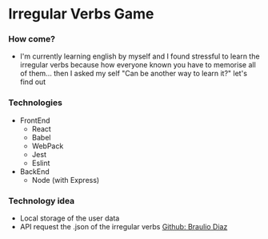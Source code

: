 # Irregular Verbs Game

### How come? 
-  I'm currently learning english by myself and I found stressful to learn the irregular verbs because how everyone known you have to memorise all of them... then I asked my self "Can be another way to learn it?" let's find out

### Technologies
  - FrontEnd
    - React
    - Babel
    - WebPack
    - Jest
    - Eslint
  - BackEnd
    - Node (with Express)

### Technology idea
  - Local storage of the user data
  - API request the .json of the irregular verbs [Github: Braulio Diaz](https://github.com/brauliodiez/irregular-verbs-english-json)